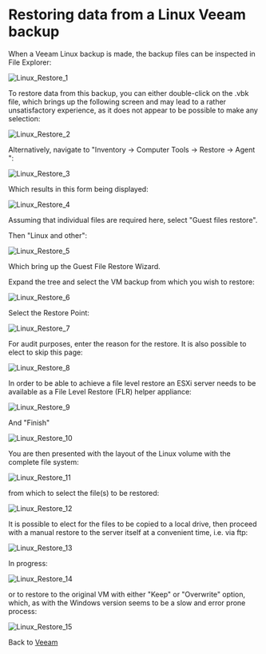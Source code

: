 # Restoring data from a Linux Veeam backup  

<PageHeader />

When a Veeam Linux backup is made, the backup files can be inspected in File Explorer:

![Linux_Restore_1](./linux_restore_1.png)

To restore data from this backup, you can either double-click on the .vbk file, which brings up the following screen and may lead to a rather unsatisfactory experience, as it does not appear to be possible to make any selection:

![Linux_Restore_2](./linux_restore_2.png)

Alternatively, navigate to "Inventory -> Computer Tools -> Restore -> Agent ":

![Linux_Restore_3](./linux_restore_3.png)

Which results in this form being displayed:

![Linux_Restore_4](./linux_restore_4.png)

Assuming that individual files are required here, select "Guest files restore".

Then "Linux and other":

![Linux_Restore_5](./linux_restore_5.png)

Which bring up the Guest File Restore Wizard.

Expand the tree and select the VM backup from which you wish to restore:

![Linux_Restore_6](./linux_restore_6.png)

Select the Restore Point:

![Linux_Restore_7](./linux_restore_7.png)

For audit purposes, enter the reason for the restore. It is also possible to elect to skip this page:

![Linux_Restore_8](./linux_restore_8.png)

In order to be able to achieve a file level restore an ESXi server needs to be available as a File Level Restore (FLR) helper appliance:

![Linux_Restore_9](./linux_restore_9.png)

And "Finish"

![Linux_Restore_10](./linux_restore_10.png)

You are then presented with the layout of the Linux volume with the complete file system:

![Linux_Restore_11](./linux_restore_11.png)

from which to select the file(s) to be restored:

![Linux_Restore_12](./linux_restore_12.png)

It is possible to elect for the files to be copied to a local drive, then proceed with a manual restore to the server itself at a convenient time, i.e. via ftp:

![Linux_Restore_13](./linux_restore_13.png)

In progress:

![Linux_Restore_14](./linux_restore_14.png)

or to restore to the original VM with either "Keep" or "Overwrite"  option, which, as with the Windows version seems to be a slow and error prone process:

![Linux_Restore_15](./linux_restore_15.png)

Back to [Veeam](./../README.md)
